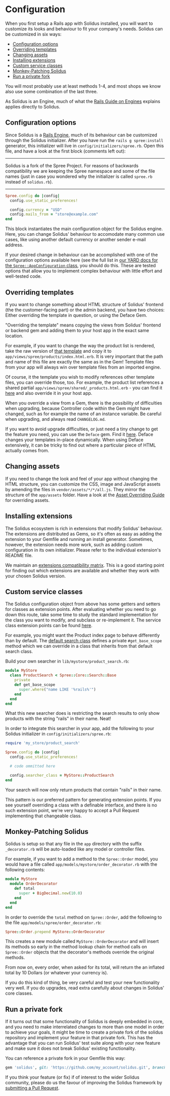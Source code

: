 # Configuration

When you first setup a Rails app with Solidus installed, you will want to customize its looks and behaviour to fit your company's needs. Solidus can be customized in six ways:

* [Configuration options](#configuration-options)
* [Overriding templates](#overriding-templates)
* [Changing assets](#changing-assets)
* [Installing extensions](#installing-extensions)
* [Custom service classes](#custom-service-classes)
* [Monkey-Patching Solidus](#monkey-patching-solidus)
* [Run a private fork](#run-a-private-fork)

You will most probably use at least methods 1-4, and most shops we know also use some combination of the last three.

As Solidus is an Engine, much of what the [Rails Guide on  Engines](http://guides.rubyonrails.org/engines.html) explains applies directly to Solidus.

## Configuration options

Since Solidus is a [Rails Engine](http://guides.rubyonrails.org/engines.html), much of its behaviour can be customized through the Solidus initializer. After you have run the `rails g spree:install` generator, this initializer will live in `config/initializers/spree.rb`. Open this file, and have a look at the first block (comments left out):

***
Solidus is a fork of the Spree Project. For reasons of backwards compatibility we are keeping the Spree namespace and some of the file names (just in case you wondered why the initializer is called `spree.rb` instead of `solidus.rb`).
***

```ruby
Spree.config do |config|
  config.use_static_preferences!

  config.currency = "USD"
  config.mails_from = "store@example.com"
end
```

This block instantiates the main configuration object for the Solidus engine. Here, you can change Solidus' behaviour to accomodate many common use cases, like using another default currency or another sender e-mail address.

If your desired change in behaviour can be accomplished with one of the configuration options available here (see the full list in [our YARD docs for the `Spree::AppConfiguration` class](http://docs.solidus.io/Spree/AppConfiguration.html), you should do this. These are tested options that allow you to implement complex behaviour with little effort and well-tested code.

## Overriding templates

If you want to change something about HTML structure of Solidus' frontend (the the customer-facing part) or the admin backend, you have two choices: Either overriding the template in question, or using the Deface Gem.  

"Overriding the template" means copying the views from Solidus' frontend or backend gem and adding them to your host app in the exact same location.

For example, if you want to change the way the product list is rendered, take the raw version of [that template](../frontend/app/views/spree/products/index.html.erb) and copy it to `app/views/spree/products/index.html.erb`. It is very important that the path and name of this file are exactly the same as in the Gem! Template files from your app will always win over template files from an imported engine.

Of course, it the template you wish to modify references other template files, you can override those, too. For example, the product list references a shared partial `app/views/spree/shared/_products.html.erb` - you can find it [here](../frontend/app/views/spree/shared/_products.html.erb) and also override it in your host app.

When you override a view from a Gem, there is the possibility of difficulties when upgrading, because Controller code within the Gem might have changed, such as for example the name of an instance variable. Be careful when upgrading, and always read `CHANGELOG.md`.

If you want to avoid upgrade difficulties, or just need a tiny change to get the feature you need, you can use the `Deface` gem. Find it [here](https://github.com/spree/deface). Deface changes your templates in-place dynamically. When using Deface extensively, it can be tricky to find out where a particular piece of HTML actually comes from.

## Changing assets

If you need to change the look and feel of your app without changing the HTML structure, you can customize the CSS, image and JavaScript assets by amending the files in `vendor/assets/*/*/all.js`. They mirror the structure of the `app/assets` folder. Have a look at the [Asset Overriding Guide](assets.md) for overriding assets.

## Installing extensions

The Solidus ecosystem is rich in extensions that modify Solidus' behaviour. The extensions are distributed as Gems, so it's often as easy as adding the extension to your Gemfile and running an install generator. Sometimes, however, the extension needs more work, such as adding custom configuration in its own initializer. Please refer to the individual extension's README file.

We maintain an [extensions compatibility matrix](http://extensions.solidus.io/). This is a good starting point for finding out which extensions are available and whether they work with your chosen Solidus version.

## Custom service classes

The Solidus configuration object from above has some getters and setters for classes as extension points. After evaluating whether you need to go down this route, take some time to study the standard implementation for the class you want to modify, and subclass or re-implement it. The service class extension points can be found [here](../core/app/models/spree/app_configuration.rb#L277-L383).

For example, you might want the Product index page to behave differently than by default. The [default search class](../core/lib/spree/core/search/base.rb) defines a private `#get_base_scope` method which we can override in a class that inherits from that default search class.

Build your own searcher in `lib/mystore/product_search.rb`:

```ruby
module MyStore
  class ProductSearch < Spree::Core::Search::Base
    private
    def get_base_scope
      super.where("name LIKE '%rails%'")
    end
  end
end
```

What this new searcher does is restricting the search results to only show products with the string "rails" in their name. Neat!

In order to integrate this searcher in your app, add the following to your Solidus initializer in `config/initializers/spree.rb`:

```ruby
require 'my_store/product_search'

Spree.config do |config|
  config.use_static_preferences!

  # code ommitted here

  config.searcher_class = MyStore::ProductSearch
end
```

Your search will now only return products that contain "rails" in their name.

This pattern is our preferred pattern for generating extension points. If you see yourself overriding a class with a definable interface, and there is no such extension point, we're very happy to accept a Pull Request implementing that changeable class.

## Monkey-Patching Solidus

Solidus is setup so that any file in the `app` directory with the suffix `_decorator.rb` will be auto-loaded like any model or controller files.

For example, if you want to add a method to the `Spree::Order` model, you would have a file called `app/models/mystore/order_decorator.rb` with the following contents:

```ruby
module MyStore
  module OrderDecorator
    def total
      super + BigDecimal.new(10.0)
    end
  end
end
```

In order to override the `total` method on `Spree::Order`, add the following to the file `app/models/spree/order_decorator.rb`:

```ruby
Spree::Order.prepend MyStore::OrderDecorator
```

This creates a new module called `MyStore::OrderDecorator` and will insert its methods so early in the method lookup chain for method calls on `Spree::Order` objects that the decorator's methods override the original methods.

From now on, every order, when asked for its total, will return the an inflated total by 10 Dollars (or whatever your currency is).

If you do this kind of thing, be very careful and test your new functionality very well. If you do upgrades, read extra carefully about changes in Solidus' core classes.

## Run a private fork

If it turns out that some functionality of Solidus is deeply embedded in core, and you need to make interrelated changes to more than one model in order to achieve your goals, it might be time to create a private fork of the solidus repository and implement your feature in that private fork. This has the advantage that you can run Solidus' test suite along with your new feature and make sure it does not break Solidus' existing functionality.

You can reference a private fork in your Gemfile this way:

```ruby
gem 'solidus', git: 'https://github.com/my_account/solidus.git', branch: "my-new-feature"
```

If you think your feature (or fix) if of interest to the wider Solidus community, please do us the favour of improving the Solidus framework by [submitting a Pull Request](../CONTRIBUTING.md).

